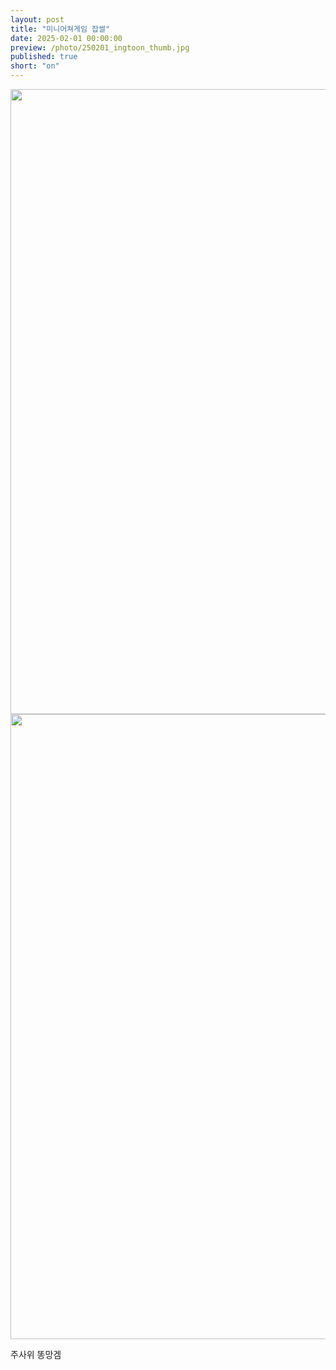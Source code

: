 ```yaml
---
layout: post
title: "미니어쳐게임 잡썰"
date: 2025-02-01 00:00:00
preview: /photo/250201_ingtoon_thumb.jpg
published: true
short: "on"
---
```


<img src="/photo/250201_ingtoon.jpg" width="1000">

<img src="/photo/250201_br.jpg" width="1000">



주사위 똥망겜 <br>











